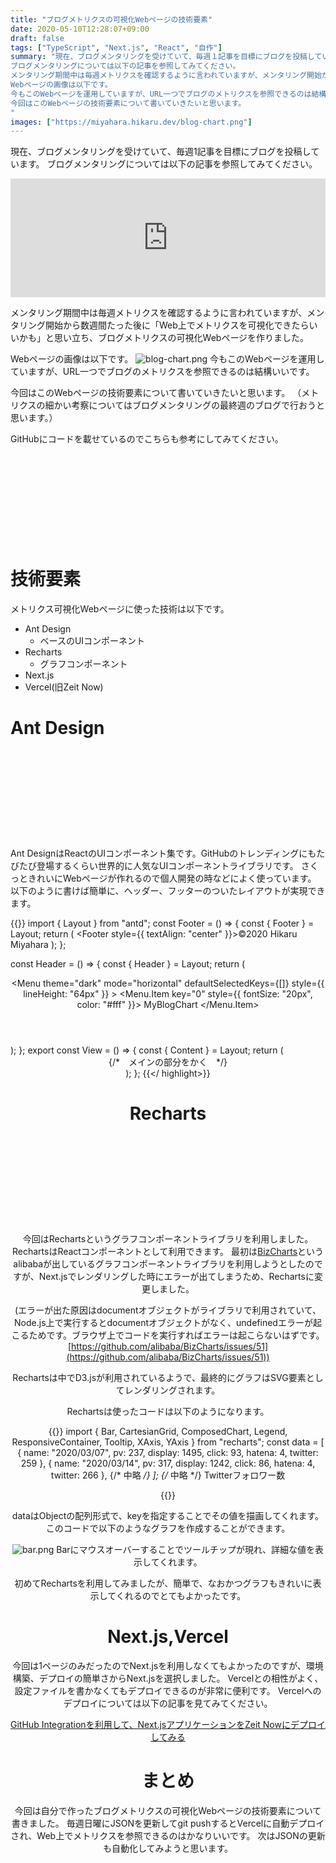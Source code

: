 ```yaml
---
title: "ブログメトリクスの可視化Webページの技術要素"
date: 2020-05-10T12:28:07+09:00
draft: false
tags: ["TypeScript", "Next.js", "React", "自作"]
summary: "現在、ブログメンタリングを受けていて、毎週１記事を目標にブログを投稿しています。
ブログメンタリングについては以下の記事を参照してみてください。
メンタリング期間中は毎週メトリクスを確認するように言われていますが、メンタリング開始から数週間たった後に「Web上でメトリクスを可視化できたらいいかも」と思い立ち、メトリクス可視化Webページを作りました。
Webページの画像は以下です。
今もこのWebページを運用していますが、URL一つでブログのメトリクスを参照できるのは結構いいです。
今回はこのWebページの技術要素について書いていきたいと思います。
"
images: ["https://miyahara.hikaru.dev/blog-chart.png"]
---
```


現在、ブログメンタリングを受けていて、毎週1記事を目標にブログを投稿しています。
ブログメンタリングについては以下の記事を参照してみてください。
<iframe src="https://hatenablog-parts.com/embed?url=https%3A%2F%2Fkakakakakku.hatenablog.com%2Fentry%2F2019%2F06%2F24%2F070816" style="border: 0; width: 100%; height: 190px;" allowfullscreen scrolling="no"></iframe>

メンタリング期間中は毎週メトリクスを確認するように言われていますが、メンタリング開始から数週間たった後に「Web上でメトリクスを可視化できたらいいかも」と思い立ち、ブログメトリクスの可視化Webページを作りました。

Webページの画像は以下です。
![blog-chart.png](../../blog-chart.png)
今もこのWebページを運用していますが、URL一つでブログのメトリクスを参照できるのは結構いいです。

今回はこのWebページの技術要素について書いていきたいと思います。
（メトリクスの細かい考察についてはブログメンタリングの最終週のブログで行おうと思います。）

GitHubにコードを載せているのでこちらも参考にしてみてください。
<div class="iframely-embed"><div class="iframely-responsive" style="height: 140px; padding-bottom: 0;"><a href="https://github.com/hikaru7719/weekly-blog-chart" data-iframely-url="//cdn.iframe.ly/api/iframe?url=https%3A%2F%2Fgithub.com%2Fhikaru7719%2Fweekly-blog-chart&amp;key=f4138e99a45b7791c13d064a4bd791ea"></a></div></div><script async src="//cdn.iframe.ly/embed.js" charset="utf-8"></script>

# 技術要素
メトリクス可視化Webページに使った技術は以下です。

- Ant Design
    - ベースのUIコンポーネント
- Recharts
    - グラフコンポーネント
- Next.js
- Vercel(旧Zeit Now)

# Ant Design

<div class="iframely-embed"><div class="iframely-responsive" style="height: 140px; padding-bottom: 0;"><a href="https://ant.design/" data-iframely-url="//cdn.iframe.ly/api/iframe?url=https%3A%2F%2Fant.design%2F&amp;key=f4138e99a45b7791c13d064a4bd791ea"></a></div></div><script async src="//cdn.iframe.ly/embed.js" charset="utf-8"></script>


Ant DesignはReactのUIコンポーネント集です。GitHubのトレンディングにもたびたび登場するくらい世界的に人気なUIコンポーネントライブラリです。
さくっときれいにWebページが作れるので個人開発の時などによく使っています。
以下のように書けば簡単に、ヘッダー、フッターのついたレイアウトが実現できます。

{{<highlight React>}}
import { Layout } from "antd";
const Footer = () => {
  const { Footer } = Layout;
  return (
    <Footer style={{ textAlign: "center" }}>©︎2020 Hikaru Miyahara</Footer>
  );
};

const Header = () => {
  const { Header } = Layout;
  return (
    <Header>
      <Menu
        theme="dark"
        mode="horizontal"
        defaultSelectedKeys={[]}
        style={{ lineHeight: "64px" }}
      >
        <Menu.Item key="0" style={{ fontSize: "20px", color: "#fff" }}>
          MyBlogChart
        </Menu.Item>
      </Menu>
    </Header>
  );
};
export const View = () => {
  const { Content } = Layout;
  return (
    <Layout>
      <Header />
      <Content>
      {/*　メインの部分をかく　*/}    
      </Content>
      <Footer />
    </Layout>
  );
};
{{</ highlight>}}

# Recharts

<div class="iframely-embed"><div class="iframely-responsive" style="height: 140px; padding-bottom: 0;"><a href="https://github.com/recharts/recharts" data-iframely-url="//cdn.iframe.ly/api/iframe?url=https%3A%2F%2Fgithub.com%2Frecharts%2Frecharts&amp;key=f4138e99a45b7791c13d064a4bd791ea"></a></div></div><script async src="//cdn.iframe.ly/embed.js" charset="utf-8"></script>


今回はRechartsというグラフコンポーネントライブラリを利用しました。RechartsはReactコンポーネントとして利用できます。
最初は[BizCharts](https://github.com/alibaba/BizCharts)というalibabaが出しているグラフコンポーネントライブラリを利用しようとしたのですが、Next.jsでレンダリングした時にエラーが出てしまうため、Rechartsに変更しました。

(エラーが出た原因はdocumentオブジェクトがライブラリで利用されていて、Node.js上で実行するとdocumentオブジェクトがなく、undefinedエラーが起こるためです。ブラウザ上でコードを実行すればエラーは起こらないはずです。[https://github.com/alibaba/BizCharts/issues/51](https://github.com/alibaba/BizCharts/issues/51))

Rechartsは中でD3.jsが利用されているようで、最終的にグラフはSVG要素としてレンダリングされます。

Rechartsは使ったコードは以下のようになります。

{{<highlight React>}}
import {
  Bar,
  CartesianGrid,
  ComposedChart,
  Legend,
  ResponsiveContainer,
  Tooltip,
  XAxis,
  YAxis
} from "recharts";
const data = [
  {
    name: "2020/03/07",
    pv: 237,
    display: 1495,
    click: 93,
    hatena: 4,
    twitter: 259
  },
  {
    name: "2020/03/14",
    pv: 317,
    display: 1242,
    click: 86,
    hatena: 4,
    twitter: 266
  },
  {/* 中略 */}
];
{/* 中略 */}
Twitterフォロワー数
<div style={styles.chartDiv}>
    <ResponsiveContainer width="100%" height={graphHeight}>
        <ComposedChart className="container" data={data}>
            <CartesianGrid strokeDasharray="3 3" />
            <XAxis dataKey="name" />
             <YAxis />
            <Tooltip />
            <Legend />
            <Bar
                dataKey="twitter"
                fill="#2196f3"
                barSize={barSize}
            />
        </ComposedChart>
    </ResponsiveContainer>
</div>
{{</highlight>}}

dataはObjectの配列形式で、keyを指定することでその値を描画してくれます。
このコードで以下のようなグラフを作成することができます。

![bar.png](../../bar.png)
Barにマウスオーバーすることでツールチップが現れ、詳細な値を表示してくれます。

初めてRechartsを利用してみましたが、簡単で、なおかつグラフもきれいに表示してくれるのでとてもよかったです。

# Next.js,Vercel

今回は1ページのみだったのでNext.jsを利用しなくてもよかったのですが、環境構築、デプロイの簡単さからNext.jsを選択しました。
Vercelとの相性がよく、設定ファイルを書かなくてもデプロイできるのが非常に便利です。
Vercelへのデプロイについては以下の記事を見てみてください。

[GitHub Integrationを利用して、Next.jsアプリケーションをZeit Nowにデプロイしてみる](https://miyahara.hikaru.dev/posts/20200326/)


# まとめ

今回は自分で作ったブログメトリクスの可視化Webページの技術要素について書きました。
毎週日曜にJSONを更新してgit pushするとVercelに自動デプロイされ、Web上でメトリクスを参照できるのはかなりいいです。
次はJSONの更新も自動化してみようと思います。
